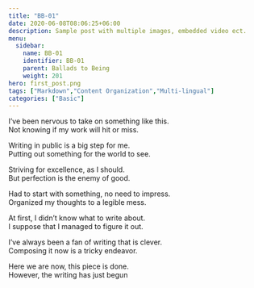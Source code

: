 ```yaml
---
title: "BB-01"
date: 2020-06-08T08:06:25+06:00
description: Sample post with multiple images, embedded video ect.
menu:
  sidebar:
    name: BB-01
    identifier: BB-01
    parent: Ballads to Being
    weight: 201
hero: first_post.png
tags: ["Markdown","Content Organization","Multi-lingual"]
categories: ["Basic"]
---
```


<p>I’ve been nervous to take on something like this.<br>
Not knowing if my work will hit or miss.<p>

<p>Writing in public is a big step for me.<br>
Putting out something for the world to see.<p>

<p>Striving for excellence, as I should.<br>
But perfection is the enemy of good.<p>

<p>Had to start with something, no need to impress.<br>
Organized my thoughts to a legible mess.<p>

<p>At first, I didn’t know what to write about.<br>
I suppose that I managed to figure it out.<p>

<p>I’ve always been a fan of writing that is clever.<br>
Composing it now is a tricky endeavor.<p>

<p>Here we are now, this piece is done.<br>
However, the writing has just begun<p>